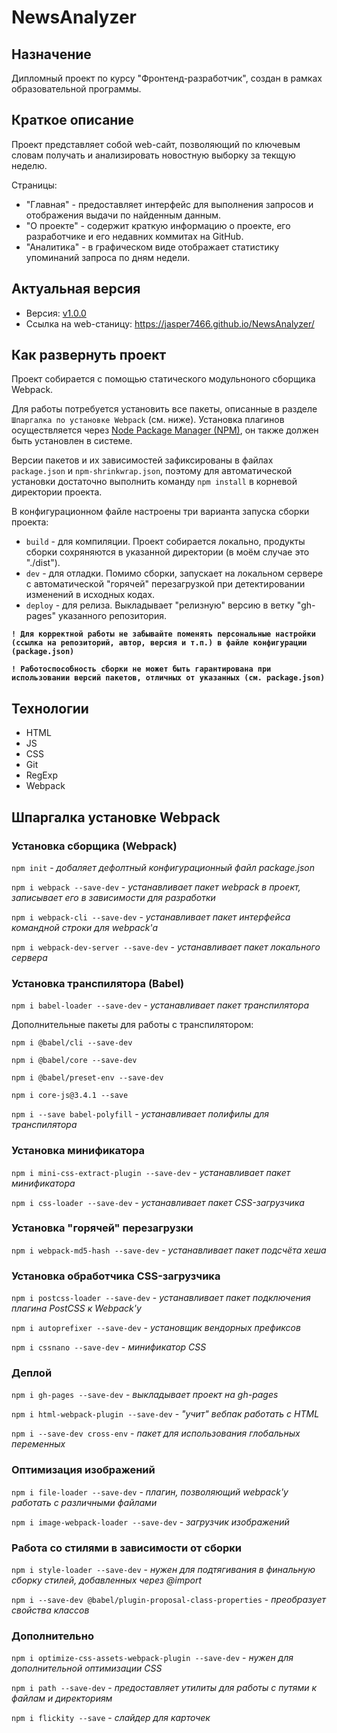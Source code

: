 # NewsAnalyzer

## Назначение

Дипломный проект по курсу "Фронтенд-разработчик", создан в рамках образовательной программы.

## Краткое описание

Проект представляет собой web-сайт, позволяющий по ключевым словам получать и анализировать новостную выборку за текщую неделю.

Страницы:
 - "Главная" - предоставляет интерфейс для выполнения запросов и отображения выдачи по найденным данным.
 - "О проекте" - содержит краткую информацию о проекте, его разработчике и его недавних коммитах на GitHub.
 - "Аналитика" - в графическом виде отображает статистику упоминаний запроса по дням недели.

## Актуальная версия

 - Версия: [v1.0.0](https://github.com/jasper7466/NewsAnalyzer/tree/v1.0.0)
 - Ссылка на web-станицу: https://jasper7466.github.io/NewsAnalyzer/

## Как развернуть проект

Проект собирается с помощью статического модульноного сборщика Webpack.

Для работы потребуется установить все пакеты, описанные в разделе `Шпаргалка по установке Webpack` (см. ниже).
Установка плагинов осуществляется через [Node Package Manager (NPM)](https://nodejs.org/en/download/), он также должен быть установлен в системе.

Версии пакетов и их зависимостей зафиксированы в файлах `package.json` и `npm-shrinkwrap.json`, поэтому для автоматической установки достаточно выполнить команду `npm install` в корневой директории проекта.

В конфигурационном файле настроены три варианта запуска сборки проекта:

 - `build` - для компиляции. Проект собирается локально, продукты сборки сохряняются в указанной директории (в моём случае это "./dist").
 - `dev` - для отладки. Помимо сборки, запускает на локальном сервере с автоматической "горячей" перезагрузкой при детектировании изменений в исходных кодах.
 - `deploy` - для релиза. Выкладывает "релизную" версию в ветку "gh-pages" указанного репозитория.

 **`! Для корректной работы не забывайте поменять персональные настройки (ссылка на репозиторий, автор, версия и т.п.) в файле конфигурации (package.json)`**

 **`! Работоспособность сборки не может быть гарантирована при использовании версий пакетов, отличных от указанных (см. package.json)`**

## Технологии

 - HTML
 - JS
 - CSS
 - Git
 - RegExp
 - Webpack

## Шпаргалка установке Webpack

### Установка сборщика (Webpack)

`npm init` - *добаляет дефолтный конфигурационный файл package.json*

`npm i webpack --save-dev` - *устанавливает  пакет webpack в проект, записывает его в зависимости для разработки*

`npm i webpack-cli --save-dev` - *устанавливает пакет интерфейса командной строки для webpack'а*

`npm i webpack-dev-server --save-dev` - *устанавливает пакет локального сервера*

### Установка транспилятора (Babel)

`npm i babel-loader --save-dev` - *устанавливает пакет транспилятора*

Дополнительные пакеты для работы с транспилятором:

`npm i @babel/cli --save-dev`

`npm i @babel/core --save-dev`

`npm i @babel/preset-env --save-dev`

`npm i core-js@3.4.1 --save`

`npm i --save babel-polyfill` - *устанавливает полифилы для транспилятора*

### Установка минификатора

`npm i mini-css-extract-plugin --save-dev` - *устанавливает пакет минификатора*

`npm i css-loader --save-dev` - *устанавливает пакет CSS-загрузчика*

### Установка "горячей" перезагрузки

`npm i webpack-md5-hash --save-dev` - *устанавливает пакет подсчёта хеша*

### Установка обработчика CSS-загрузчика

`npm i postcss-loader --save-dev` - *устанавливает пакет подключения плагина PostCSS к Webpack'у*

`npm i autoprefixer --save-dev` - *установщик вендорных префиксов*

`npm i cssnano --save-dev` - *минификатор CSS*

### Деплой

`npm i gh-pages --save-dev` - *выкладывает проект на gh-pages*

`npm i html-webpack-plugin --save-dev` - *"учит" вебпак работать с HTML*

`npm i --save-dev cross-env` - *пакет для использования глобальных переменных*

### Оптимизация изображений

`npm i file-loader --save-dev` - *плагин, позволяющий webpack'у работать с различными файлами*

`npm i image-webpack-loader --save-dev` - *загрузчик изображений*

### Работа со стилями в зависимости от сборки

`npm i style-loader --save-dev` - *нужен для подтягивания в финальную сборку стилей, добавленных через @import*

`npm i --save-dev @babel/plugin-proposal-class-properties` - *преобразует свойства классов*

### Дополнительно

`npm i optimize-css-assets-webpack-plugin --save-dev` - *нужен для дополнительной оптимизации CSS*

`npm i path --save-dev` - *предоставляет утилиты для работы с путями к файлам и директориям*

`npm i flickity --save` - *слайдер для карточек*
